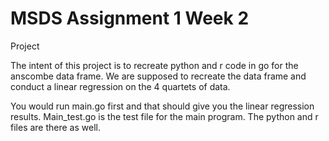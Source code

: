 # MSDS Assignment 1 Week 2

Project

The intent of this project is to recreate python and r code in go for the anscombe data frame. We are supposed to recreate the data frame and conduct a linear regression on the 4 quartets of data.

You would run main.go first and that should give you the linear regression results. Main_test.go is the test file for the main program. The python and r files are there as well.